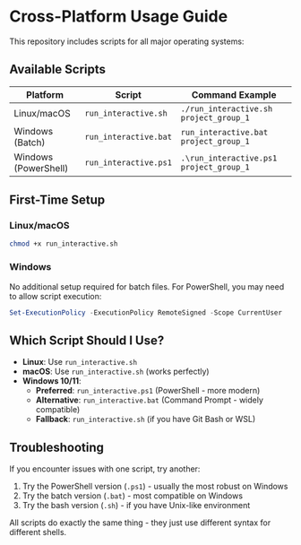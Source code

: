 # Cross-Platform Usage Guide

This repository includes scripts for all major operating systems:

## Available Scripts

| Platform | Script | Command Example |
|----------|--------|-----------------|
| Linux/macOS | `run_interactive.sh` | `./run_interactive.sh project_group_1` |
| Windows (Batch) | `run_interactive.bat` | `run_interactive.bat project_group_1` |
| Windows (PowerShell) | `run_interactive.ps1` | `.\run_interactive.ps1 project_group_1` |

## First-Time Setup

### Linux/macOS
```bash
chmod +x run_interactive.sh
```

### Windows
No additional setup required for batch files. For PowerShell, you may need to allow script execution:
```powershell
Set-ExecutionPolicy -ExecutionPolicy RemoteSigned -Scope CurrentUser
```

## Which Script Should I Use?

- **Linux**: Use `run_interactive.sh`
- **macOS**: Use `run_interactive.sh` (works perfectly)
- **Windows 10/11**: 
  - **Preferred**: `run_interactive.ps1` (PowerShell - more modern)
  - **Alternative**: `run_interactive.bat` (Command Prompt - widely compatible)
  - **Fallback**: `run_interactive.sh` (if you have Git Bash or WSL)

## Troubleshooting

If you encounter issues with one script, try another:
1. Try the PowerShell version (`.ps1`) - usually the most robust on Windows
2. Try the batch version (`.bat`) - most compatible on Windows
3. Try the bash version (`.sh`) - if you have Unix-like environment

All scripts do exactly the same thing - they just use different syntax for different shells.
